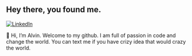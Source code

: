 ## Hey there, you found me.
[![LinkedIn](https://img.shields.io/badge/linkedin-%230077B5.svg?style=for-the-badge&logo=linkedin&logoColor=white)](https://www.linkedin.com/in/alvin331/)

👋 Hi, I’m Alvin. Welcome to my github. I am full of passion in code and change the world. You can text me if you have crizy idea that would crazy the world.

